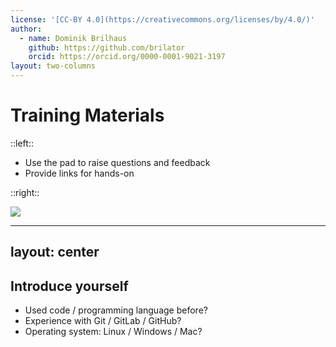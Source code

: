 ```yaml
---
license: '[CC-BY 4.0](https://creativecommons.org/licenses/by/4.0/)'
author:
  - name: Dominik Brilhaus
    github: https://github.com/brilator
    orcid: https://orcid.org/0000-0001-9021-3197
layout: two-columns
---
```


# Training Materials

::left::

- Use the pad to raise questions and feedback
- Provide links for hands-on

::right::

<a href="https://pad.hhu.de/8bwBC7pyRL2tFFOWMQzm1Q" target="_blank"> <img src="/images-tm/ceplas/qr-code-hhu-pad.png"></a>

---
layout: center
---

## Introduce yourself

<v-clicks>

  - Used code / programming language before?
  - Experience with Git / GitLab / GitHub?
  - Operating system: Linux / Windows / Mac?

</v-clicks>

<!-- - Expectation -->
